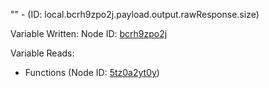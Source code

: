 "" - (ID: local.bcrh9zpo2j.payload.output.rawResponse.size)

Variable Written:
Node ID: [bcrh9zpo2j](../nodes/bcrh9zpo2j.md)

Variable Reads:
* Functions (Node ID: [5tz0a2yt0y](../nodes/5tz0a2yt0y.md))
